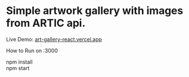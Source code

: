 <h1>Simple artwork gallery with images from ARTIC api.</h1>

Live Demo: <a href='art-gallery-react.vercel.app'>art-gallery-react.vercel.app</a>

How to Run on :3000

npm install
<br>
npm start
